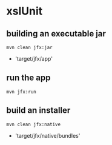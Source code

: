 # xslUnit

## building an executable jar
`mvn clean jfx:jar`

- 'target/jfx/app'

## run the app
`mvn jfx:run`

## build an installer
`mvn clean jfx:native`

- 'target/jfx/native/bundles'

